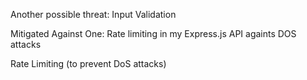 Another possible threat: Input Validation

Mitigated Against One: Rate limiting in my Express.js API againts DOS attacks

Rate Limiting (to prevent DoS attacks)